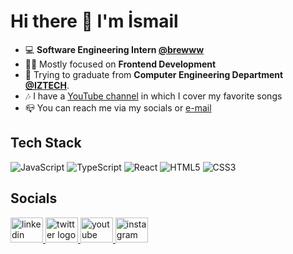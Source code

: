 # Hi there 👋 I'm İsmail

- 💻 **Software Engineering Intern [@brewww](https://github.com/BrewInteractive)**
- 🧑‍💻 Mostly focused on **Frontend Development**
- 📜 Trying to graduate from **Computer Engineering Department [@IZTECH](https://iyte.edu.tr)**.
- 🎶 I have a [YouTube channel](https://www.youtube.com/ismailg%C3%BCnay23) in which I cover my favorite songs
- 📪 You can reach me via my socials or [e-mail](mailto:ismailggunay@gmail.com)
<!-- - ✒️ I regularly try to improve my writing skills on [Medium](https://medium.com/@ismailgunayy) -->

## Tech Stack

<img
  alt="JavaScript"
  src="https://img.shields.io/badge/JavaScript-F7DF1E?style=for-the-badge&logo=javascript&logoColor=black"
/>
<img
  alt="TypeScript"
  src="https://img.shields.io/badge/TypeScript-007ACC?style=for-the-badge&logo=typescript&logoColor=white"
/>
<img
  alt="React"
  src="https://img.shields.io/badge/React-20232A?style=for-the-badge&logo=react&logoColor=61DAFB"
/>
<img
  alt="HTML5"
  src="https://img.shields.io/badge/HTML5-E34F26?style=for-the-badge&logo=html5&logoColor=white"
/>
<img
  alt="CSS3"
  src="https://img.shields.io/badge/CSS3-1572B6?style=for-the-badge&logo=css3&logoColor=white"
/>

## Socials

<a href="https://linkedin.com/in/ismailgunayy" target="_blank">
  <img
    src="https://raw.githubusercontent.com/maurodesouza/profile-readme-generator/master/src/assets/icons/social/linkedin/default.svg"
    width="52"
    height="40"
    alt="linkedin logo"
  />
</a>
<a href="https://twitter.com/ismailgunayy" target="_blank">
  <img
    src="https://raw.githubusercontent.com/maurodesouza/profile-readme-generator/master/src/assets/icons/social/twitter/default.svg"
    width="52"
    height="40"
    alt="twitter logo"
  />
</a>
<a href="https://youtube.com/ismailgunay23" target="_blank">
  <img
    src="https://raw.githubusercontent.com/maurodesouza/profile-readme-generator/master/src/assets/icons/social/youtube/default.svg"
    width="52"
    height="40"
    alt="youtube logo"
  />
</a>
<a href="https://instagram.com/ismailgunayy" target="_blank">
  <img
    src="https://raw.githubusercontent.com/maurodesouza/profile-readme-generator/master/src/assets/icons/social/instagram/default.svg"
    width="52"
    height="40"
    alt="instagram logo"
  />
</a>
<!-- <a href="https://medium.com/@ismailgunayy" target="_blank">
  <img
    src="https://raw.githubusercontent.com/maurodesouza/profile-readme-generator/master/src/assets/icons/social/medium/default.svg"
    width="52"
    height="40"
    alt="medium logo"
  />
</a> -->

<!-- <details>
  <summary>
    <h2 style="display: inline">Tech Stack</h2>
  </summary>

  <table align="center">
    <tr>
      <td width="50%">
        <h3 align="center">Languages</h3>
        <h5 align="center">Professional</h5>
        <div align="center">
          <img
            alt="JavaScript"
            src="https://img.shields.io/badge/JavaScript-F7DF1E?style=for-the-badge&logo=javascript&logoColor=black"
          />
          <img
            alt="TypeScript"
            src="https://img.shields.io/badge/TypeScript-007ACC?style=for-the-badge&logo=typescript&logoColor=white"
          />
          <img
            alt="HTML5"
            src="https://img.shields.io/badge/HTML5-E34F26?style=for-the-badge&logo=html5&logoColor=white"
          />
          <img
            alt="CSS3"
            src="https://img.shields.io/badge/CSS3-1572B6?style=for-the-badge&logo=css3&logoColor=white"
          />
        </div>
        <h5 align="center">Amateur</h5>
        <div align="center">
          <img
            alt="Python"
            src="https://img.shields.io/badge/python-3670A0?style=for-the-badge&logo=python&logoColor=ffdd54"
          />
          <img
            alt="Bash"
            src="https://img.shields.io/badge/Bash-333?style=for-the-badge&logo=GNU%20Bash&logoColor=white"
          />
          <img
            alt="Java"
            src="https://img.shields.io/badge/Java-ED8B00?style=for-the-badge&logo=openjdk&logoColor=white"
          />
          <img
            alt="C"
            src="https://img.shields.io/badge/C-00599C?style=for-the-badge&logo=c&logoColor=white"
          />
        </div>
      </td>
      <td width="50%">
        <h3 align="center">Frameworks & Libraries</h3>
        <h5 align="center">Frontend</h5>
        <div align="center">
          <img
            alt="Bootstrap"
            src="https://img.shields.io/badge/Bootstrap-563D7C?style=for-the-badge&logo=bootstrap&logoColor=white"
          />
          <img
            alt="Material UI"
            src="https://img.shields.io/badge/Material%20UI-007FFF?style=for-the-badge&logo=mui&logoColor=whitee"
          />
          <img
            alt="Next"
            src="https://img.shields.io/badge/next.js-000000?style=for-the-badge&logo=nextdotjs&logoColor=white"
          />
          <img
            alt="Nuxt"
            src="https://img.shields.io/badge/nuxt.js-00C58E?style=for-the-badge&logo=nuxtdotjs&logoColor=white"
          />
          <img
            alt="React"
            src="https://img.shields.io/badge/React-20232A?style=for-the-badge&logo=react&logoColor=61DAFB"
          />
          <img
            alt="React Router"
            src="https://img.shields.io/badge/React_Router-CA4245?style=for-the-badge&logo=react-router&logoColor=white"
          />
          <img
            alt="Redux"
            src="https://img.shields.io/badge/Redux-593D88?style=for-the-badge&logo=redux&logoColor=white"
          />
          <img
            alt="Sass"
            src="https://img.shields.io/badge/Sass-CC6699?style=for-the-badge&logo=sass&logoColor=white"
          />
          <img
            alt="Storybook"
            src="https://img.shields.io/badge/storybook-FF4785?style=for-the-badge&logo=storybook&logoColor=white"
          />
          <img
            alt="TailwindCSS"
            src="https://img.shields.io/badge/Tailwind_CSS-38B2AC?style=for-the-badge&logo=tailwind-css&logoColor=white"
          />
          <img
            alt="Vue"
            src="https://img.shields.io/badge/Vue.js-35495E?style=for-the-badge&logo=vuedotjs&logoColor=4FC08D"
          />
          <img
            alt="Webpack"
            src="https://img.shields.io/badge/Webpack-8DD6F9?style=for-the-badge&logo=Webpack&logoColor=white"
          />
        </div>
        <h5 align="center">Backend</h5>
        <div align="center">
          <img
            alt="Flask"
            src="https://img.shields.io/badge/Flask-000000?style=for-the-badge&logo=flask&logoColor=white"
          />
          <img
            alt="Express"
            src="https://img.shields.io/badge/Express.js-000000?style=for-the-badge&logo=express&logoColor=white"
          />
          <img
            alt="Node"
            src="https://img.shields.io/badge/Node.js-339933?style=for-the-badge&logo=nodedotjs&logoColor=white"
          />
        </div>
        <h5 align="center">Testing</h5>
        <div align="center">
          <img
            alt="Jest"
            src="https://img.shields.io/badge/Jest-C21325?style=for-the-badge&logo=jest&logoColor=white"
          />
        </div>
      </td>
    </tr>
  </table>
  <table align="center">
    <tr>
      <h3 align="center">Tools & Other Technologies</h3>
      <td>
        <h5 align="center">Database</h5>
        <div align="center">
          <img
            alt="Firebase"
            src="https://img.shields.io/badge/firebase-ffca28?style=for-the-badge&logo=firebase&logoColor=black"
          />
          <img
            alt="MySQL"
            src="https://img.shields.io/badge/MySQL-005C84?style=for-the-badge&logo=mysql&logoColor=white"
          />
          <img
            alt="SQLite"
            src="https://img.shields.io/badge/SQLite-07405E?style=for-the-badge&logo=sqlite&logoColor=white"
          />
        </div>
      </td>
      <td>
        <h5 align="center">Design</h5>
        <div align="center">
          <img
            alt="Canva"
            src="https://img.shields.io/badge/Canva-%2300C4CC.svg?&style=for-the-badge&logo=Canva&logoColor=white"
          />
          <img
            alt="Figma"
            src="https://img.shields.io/badge/Figma-F24E1E?style=for-the-badge&logo=figma&logoColor=white"
          />
          <img
            alt="CSS3"
            src="https://img.shields.io/badge/-CSS-05122A?style=for-the-badge&logo=CSS3&logoColor=1572B6"
          />
        </div>
      </td>
      <td>
        <h5 align="center">Devops</h5>
        <div align="center">
          <img
            alt="Docker"
            src="https://img.shields.io/badge/Docker-2CA5E0?style=for-the-badge&logo=docker&logoColor=white"
          />
          <img
            alt="GitHub Actions"
            src="https://img.shields.io/badge/GitHub_Actions-2088FF?style=for-the-badge&logo=github-actions&logoColor=white"
          />
          <img
            alt="Netlify"
            src="https://img.shields.io/badge/Netlify-00C7B7?style=for-the-badge&logo=netlify&logoColor=white"
          />
          <img
            alt="Travis CI"
            src="https://img.shields.io/badge/travis_CI-3EAAAF?style=for-the-badge&logo=travisci&logoColor=white"
          />
          <img
            alt="Vercel"
            src="https://img.shields.io/badge/Vercel-000000?style=for-the-badge&logo=vercel&logoColor=white"
          />
        </div>
      </td>
      <td>
        <h5 align="center">IDE & Text Editors</h5>
        <div align="center">
          <img
            alt="IntelliJ IDEA"
            src="https://img.shields.io/badge/IntelliJ_IDEA-000000.svg?style=for-the-badge&logo=intellij-idea&logoColor=white"
          />
          <img
            alt="Vim"
            src="https://img.shields.io/badge/VIM-%2311AB00.svg?&style=for-the-badge&logo=vim&logoColor=white"
          />
          <img
            alt="VS Code"
            src="https://img.shields.io/badge/VSCode-0078D4?style=for-the-badge&logo=visual%20studio%20code&logoColor=white"
          />
        </div>
      </td>
    </tr>
    <tr>
      <td>
        <h5 align="center">Linters and Formatters</h5>
        <div align="center">
          <img
            alt="ESLint"
            src="https://img.shields.io/badge/eslint-3A33D1?style=for-the-badge&logo=eslint&logoColor=white"
          />
          <img
            alt="Prettier"
            src="https://img.shields.io/badge/prettier-1A2C34?style=for-the-badge&logo=prettier&logoColor=F7BA3E"
          />
        </div>
      </td>
      <td>
        <h5 align="center">OS</h5>
        <div align="center">
          <img
            alt="Linux"
            src="https://img.shields.io/badge/Linux-FCC624?style=for-the-badge&logo=linux&logoColor=black"
          />
          <img
            alt="Ubuntu"
            src="https://img.shields.io/badge/Ubuntu-E95420?style=for-the-badge&logo=ubuntu&logoColor=white"
          />
        </div>
      </td>
      <td>
        <h5 align="center">Project Management</h5>
        <div align="center">
          <img
            alt="Jira"
            src="https://img.shields.io/badge/Jira-0052CC?style=for-the-badge&logo=Jira&logoColor=white"
          />
          <img
            alt="Trello"
            src="https://img.shields.io/badge/Trello-0052CC?style=for-the-badge&logo=trello&logoColor=white"
          />
        </div>
      </td>
      <td>
        <h5 align="center">VCS</h5>
        <div align="center">
          <img
            alt="Git"
            src="https://img.shields.io/badge/GIT-E44C30?style=for-the-badge&logo=git&logoColor=white"
          />
          <img
            alt="GitHub"
            src="https://img.shields.io/badge/GitHub-100000?style=for-the-badge&logo=github&logoColor=white"
          />
        </div>
      </td>
    </tr>
  </table>
</details> -->
